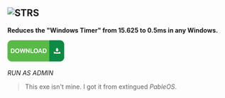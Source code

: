 ![STRS](https://github.com/gzmatte/STR/assets/117684932/a4919fb8-e654-4a55-bef7-1e011dd71df8)
--------
**Reduces the "Windows Timer" from 15.625 to 0.5ms in any Windows.**

[<img src="https://github.com/gzmatte/trash/blob/main/48wx.png">](https://github.com/gzmatte/STR/releases/download/1/STR.bat)

*RUN AS ADMIN*
> This exe isn't mine. I got it from extingued _PableOS_.

